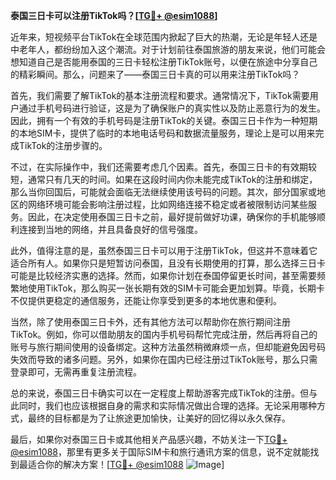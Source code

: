 **泰国三日卡可以注册TikTok吗？[[TG💪+ @esim1088](https://t.me/s/esim1088)]**

近年来，短视频平台TikTok在全球范围内掀起了巨大的热潮，无论是年轻人还是中老年人，都纷纷加入这个潮流。对于计划前往泰国旅游的朋友来说，他们可能会想知道自己是否能用泰国的三日卡轻松注册TikTok账号，以便在旅途中分享自己的精彩瞬间。那么，问题来了——泰国三日卡真的可以用来注册TikTok吗？

首先，我们需要了解TikTok的基本注册流程和要求。通常情况下，TikTok需要用户通过手机号码进行验证，这是为了确保账户的真实性以及防止恶意行为的发生。因此，拥有一个有效的手机号码是注册TikTok的关键。泰国三日卡作为一种短期的本地SIM卡，提供了临时的本地电话号码和数据流量服务，理论上是可以用来完成TikTok的注册步骤的。

不过，在实际操作中，我们还需要考虑几个因素。首先，泰国三日卡的有效期较短，通常只有几天的时间。如果在这段时间内你未能完成TikTok的注册和绑定，那么当你回国后，可能就会面临无法继续使用该号码的问题。其次，部分国家或地区的网络环境可能会影响注册过程，比如网络连接不稳定或者被限制访问某些服务。因此，在决定使用泰国三日卡之前，最好提前做好功课，确保你的手机能够顺利连接到当地的网络，并且具备良好的信号强度。

此外，值得注意的是，虽然泰国三日卡可以用于注册TikTok，但这并不意味着它适合所有人。如果你只是短暂访问泰国，且没有长期使用的打算，那么选择三日卡可能是比较经济实惠的选择。然而，如果你计划在泰国停留更长时间，甚至需要频繁地使用TikTok，那么购买一张长期有效的SIM卡可能会更加划算。毕竟，长期卡不仅提供更稳定的通信服务，还能让你享受到更多的本地优惠和便利。

当然，除了使用泰国三日卡外，还有其他方法可以帮助你在旅行期间注册TikTok。例如，你可以借助朋友的国内手机号码帮忙完成注册，然后再将自己的账号与旅行期间使用的设备绑定。这种方法虽然稍微麻烦一点，但却能避免因号码失效而导致的诸多问题。另外，如果你在国内已经注册过TikTok账号，那么只需登录即可，无需再重复注册流程。

总的来说，泰国三日卡确实可以在一定程度上帮助游客完成TikTok的注册。但与此同时，我们也应该根据自身的需求和实际情况做出合理的选择。无论采用哪种方式，最终的目标都是为了让旅途更加愉快，让美好的回忆得以永久保存。

最后，如果你对泰国三日卡或其他相关产品感兴趣，不妨关注一下[TG💪+ @esim1088](https://t.me/s/esim1088)，那里有更多关于国际SIM卡和旅行通讯方案的信息，说不定就能找到最适合你的解决方案！[[TG💪+ @esim1088](https://t.me/s/esim1088) ![Image](https://i.postimg.cc/4NQfJmqS/Snipaste-2025-05-13-00-14-12.png)]